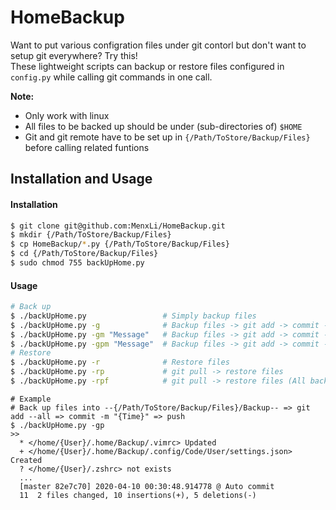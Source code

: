 # HomeBackup

Want to put various configration files under git contorl but don't want to setup git everywhere? Try this!  
These lightweight scripts can backup or restore files configured in `config.py` while calling git commands in one call.

**Note:**
* Only work with linux
* All files to be backed up should be under (sub-directories of) `$HOME`
* Git and git remote have to be set up in `{/Path/ToStore/Backup/Files}` before calling related funtions

## Installation and Usage
#### Installation
```bash
$ git clone git@github.com:MenxLi/HomeBackup.git
$ mkdir {/Path/ToStore/Backup/Files}
$ cp HomeBackup/*.py {/Path/ToStore/Backup/Files}
$ cd {/Path/ToStore/Backup/Files}
$ sudo chmod 755 backUpHome.py
```

#### Usage
```bash
# Back up
$ ./backUpHome.py                 # Simply backup files
$ ./backUpHome.py -g              # Backup files -> git add -> commit -m "{Time}"
$ ./backUpHome.py -gm "Message"   # Backup files -> git add -> commit -m "Message"
$ ./backUpHome.py -gpm "Message"  # Backup files -> git add -> commit -m "Message" -> push
# Restore
$ ./backUpHome.py -r              # Restore files
$ ./backUpHome.py -rp             # git pull -> restore files
$ ./backUpHome.py -rpf            # git pull -> restore files (All backup files will be copied to designated destination even if some files do not exist in current computer)
```
```
# Example
# Back up files into --{/Path/ToStore/Backup/Files}/Backup-- => git add --all => commit -m "{Time}" => push
$ ./backUpHome.py -gp                                                         
>>
  * </home/{User}/.home/Backup/.vimrc> Updated                        
  + </home/{User}/.home/Backup/.config/Code/User/settings.json> Created     
  ? </home/{User}/.zshrc> not exists                                        
  ...  
  [master 82e7c70] 2020-04-10 00:30:48.914778 @ Auto commit                   
  11  2 files changed, 10 insertions(+), 5 deletions(-)  
```
